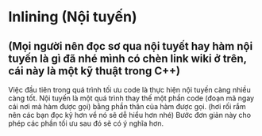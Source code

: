 # Inlining (Nội tuyến)
## (Mọi người nên đọc sơ qua nội tuyết hay hàm nội tuyến là gì đã nhé mình có chèn link wiki ở trên, cái này là một kỹ thuật trong C++)

Việc đầu tiên trong quá trình tối ưu code là thực hiện nội tuyến càng nhiều càng tốt.
Nội tuyến là một quá trình thay thế một phần code (đoạn mã ngay cái nơi mà hàm được gọi)
bằng phần thân của hàm được gọi. (hơi rối rắm nên các bạn đọc kỹ hơn về nó sẽ dễ hiểu hơn nhé)
Bước đơn giản này cho phép các phần tối ưu sau đó sẽ có ý nghĩa hơn.

